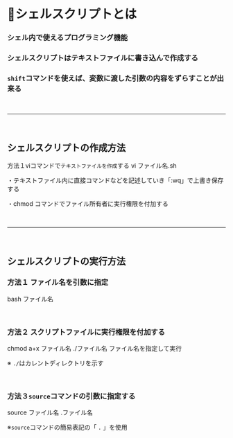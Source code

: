 # 📜シェルスクリプトとは
### シェル内で使えるプログラミング機能
### シェルスクリプトはテキストファイルに書き込んで作成する
### `shift`コマンドを使えば、変数に渡した引数の内容をずらすことが出来る

<br>

-----------------------------------

<br>

## シェルスクリプトの作成方法

方法１viコマンドで`テキストファイルを作成`する
vi ファイル名.sh

・テキストファイル内に直接コマンドなどを記述していき「:wq」で上書き保存する

・chmod コマンドでファイル所有者に実行権限を付加する



<br>

---------------------

<br>



## シェルスクリプトの実行方法


### 方法１ ファイル名を引数に指定 
bash ファイル名 

<br>

### 方法２ スクリプトファイルに実行権限を付加する
chmod a+x ファイル名 
./ファイル名 ファイル名を指定して実行

※ `./`はカレントディレクトリを示す

<br>

### 方法３`source`コマンドの引数に指定する
source ファイル名
.ファイル名

※`source`コマンドの簡易表記の「 `.` 」を使用




